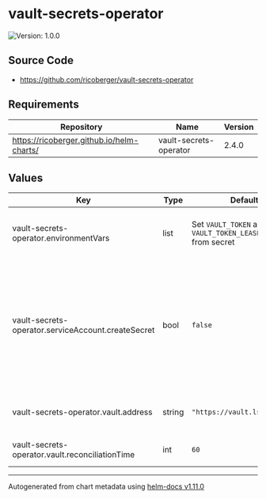 # vault-secrets-operator

![Version: 1.0.0](https://img.shields.io/badge/Version-1.0.0-informational?style=flat-square)

## Source Code

* <https://github.com/ricoberger/vault-secrets-operator>

## Requirements

| Repository | Name | Version |
|------------|------|---------|
| https://ricoberger.github.io/helm-charts/ | vault-secrets-operator | 2.4.0 |

## Values

| Key | Type | Default | Description |
|-----|------|---------|-------------|
| vault-secrets-operator.environmentVars | list | Set `VAULT_TOKEN` and `VAULT_TOKEN_LEASE_DURATION` from secret | Additional environment variables used to configure the operator |
| vault-secrets-operator.serviceAccount.createSecret | bool | `false` | Disable creation of a secret for the service account. It shouldn't be needed and it conflicts with the secret we create that contains the credentials for talking to Vault. |
| vault-secrets-operator.vault.address | string | `"https://vault.lsst.codes"` | URL of the underlying Vault implementation |
| vault-secrets-operator.vault.reconciliationTime | int | `60` | Sync secrets from vault on this cadence |

----------------------------------------------
Autogenerated from chart metadata using [helm-docs v1.11.0](https://github.com/norwoodj/helm-docs/releases/v1.11.0)
